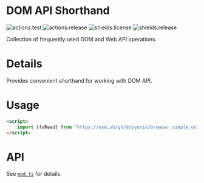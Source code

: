 # **DOM API Shorthand**
![actions:test](https://github.com/dojyorin/browser_simple_utility/actions/workflows/test.yaml/badge.svg)
![actions:release](https://github.com/dojyorin/browser_simple_utility/actions/workflows/release.yaml/badge.svg)
![shields:license](https://img.shields.io/github/license/dojyorin/browser_simple_utility)
![shields:release](https://img.shields.io/github/release/dojyorin/browser_simple_utility)

Collection of frequently used DOM and Web API operations.

# Details
Provides convenient shorthand for working with DOM API.

# Usage
```html
<script>
    import {fsRead} from "https://esm.sh/gh/dojyorin/browser_simple_utility@version/mod.ts?bundle&target=esnext";
</script>
```

# API
See [`mod.ts`](./mod.ts) for details.